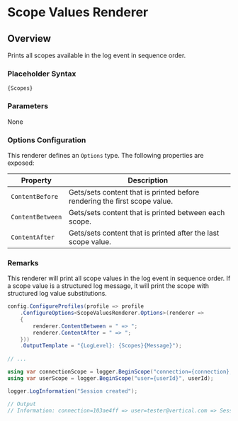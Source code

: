 # Scope Values Renderer

## Overview

Prints all scopes available in the log event in sequence order.

### Placeholder Syntax

```
{Scopes}
```

### Parameters

None

### Options Configuration

This renderer defines an `Options` type. The following properties are exposed:

|Property|Description|
|---|---|
|`ContentBefore`|Gets/sets content that is printed before rendering the first scope value.|
|`ContentBetween`|Gets/sets content that is printed between each scope.|
|`ContentAfter`|Gets/sets content that is printed after the last scope value.|

### Remarks

This renderer will print all scope values in the log event in sequence order. If a scope value is a structured log message, it will print the scope with structured log value substitutions.

```csharp
config.ConfigureProfiles(profile => profile
    .ConfigureOptions<ScopeValuesRenderer.Options>(renderer => 
    {
        renderer.ContentBetween = " => ";
        renderer.ContentAfter = " => ";
    }))
    .OutputTemplate = "{LogLevel}: {Scopes}{Message}");
        
// ...

using var connectionScope = logger.BeginScope("connection={connection}, connectionId);
using var userScope = logger.BeginScope("user={userId}", userId);

logger.LogInformation("Session created");

// Output
// Information: connection=103ae4ff => user=tester@vertical.com => Session created 
```